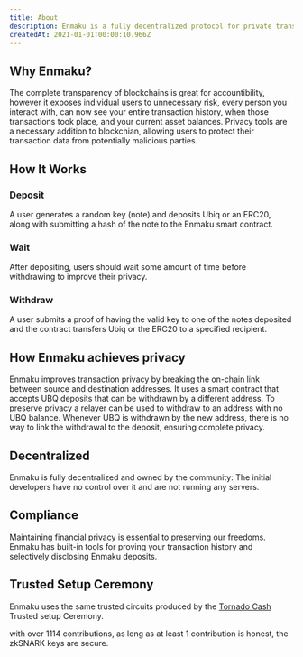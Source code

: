 ```yaml
---
title: About
description: Enmaku is a fully decentralized protocol for private transactions on Ubiq.
createdAt: 2021-01-01T00:00:10.966Z
---
```


## Why Enmaku?

The complete transparency of blockchains is great for accountibility, however it exposes individual users to unnecessary risk, every person you interact with, can now see your entire transaction history, when those transactions took place, and your current asset balances. Privacy tools are a necessary addition to blockchian, allowing users to protect their transaction data from potentially malicious parties.

## How It Works
### Deposit
A user generates a random key (note) and deposits Ubiq or an ERC20, along with submitting a hash of the note to the Enmaku smart contract.

### Wait
After depositing, users should wait some amount of time before withdrawing to improve their privacy.

### Withdraw
A user submits a proof of having the valid key to one of the notes deposited and the contract transfers Ubiq or the ERC20 to a specified recipient.

## How Enmaku achieves privacy

Enmaku improves transaction privacy by breaking the on-chain link between source and destination addresses. It uses a smart contract that accepts UBQ deposits that can be withdrawn by a different address. To preserve privacy a relayer can be used to withdraw to an address with no UBQ balance. Whenever UBQ is withdrawn by the new address, there is no way to link the withdrawal to the deposit, ensuring complete privacy.

## Decentralized

Enmaku is fully decentralized and owned by the community: The initial developers have no control over it and are not running any servers.

## Compliance

Maintaining financial privacy is essential to preserving our freedoms. Enmaku has built-in tools for proving your transaction history and selectively disclosing Enmaku deposits.

## Trusted Setup Ceremony

Enmaku uses the same trusted circuits produced by the [Tornado Cash](https://tornado.cash/) Trusted setup Ceremony.

with over 1114 contributions, as long as at least 1 contribution is honest, the zkSNARK keys are secure.


